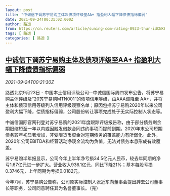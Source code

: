 ```yaml
---
layout: post
title: "中诚信下调苏宁易购主体及债项评级至AA+ 指盈利大幅下降偿债指标偏弱"
date: 2021-09-24T00:31:02.000Z
author: 路透
from: https://cn.reuters.com/article/suning-com-rating-0923-thur-idCNKBS2GK00M
tags: [ 路透 ]
categories: [ 路透 ]
---
```

<!--1632443462000-->
[中诚信下调苏宁易购主体及债项评级至AA+ 指盈利大幅下降偿债指标偏弱](https://cn.reuters.com/article/suning-com-rating-0923-thur-idCNKBS2GK00M)
------

<div>
<div><i>2021-09-24T00:21:30Z</i></div><p>路透北京9月23日 - 中国本土信用评级公司--中诚信国际周四发布公告，将苏宁易购主体评级及“20苏宁易购MTN001”的债项信用等级，由AAA调降至 AA+，并将主体和债项信用等级列入信用评级观察名单；原因包括苏宁易购2020年以来公司盈利大幅下降，偿债指标偏弱，公司股份转让事项完成处于无实际控制人状态等。</p><p>中诚信国际官网刊登对苏宁易购的2021年度跟踪评级报告称，由于部分债务剩余期限缩短至一年以内或因触发借款合同违约事项而提前到期。2020年末公司短期债务较年初显著增加，非受限货币资金对短期债务的覆盖能力有所弱化。此外，2020年公司EBITDA和经营活动净现金流均为负值，无法对债务本息形成有效覆盖。</p><p>苏宁易购半年报显示，公司今年上半年净亏损34.5亿元人民币，较去年同期的净亏1.67亿元进一步扩大。营业收入936.1亿元，同比下降21%；基本每股亏损0.3746元，上年同期为亏损0.0182元。</p><p>今年7月，苏宁易购公告称，公司原实际控制人张近东向董事会提出辞去公司董事长等职务，公司同意聘任其为名誉董事长。（完）</p>
</div>
